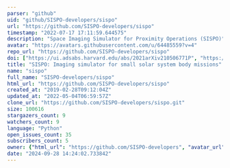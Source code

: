 ```yaml
---
parser: "github"
uid: "github/SISPO-developers/sispo"
url: "https://github.com/SISPO-developers/sispo"
timestamp: "2022-07-17 17:11:59.644575"
description: "Space Imaging Simulator for Proximity Operations (SISPO)"
avatar: "https://avatars.githubusercontent.com/u/64485559?v=4"
repo_url: "https://github.com/SISPO-developers/sispo"
doi: ["https://ui.adsabs.harvard.edu/abs/2021arXiv210506771P", "https://ui.adsabs.harvard.edu/abs/2021ascl.soft05013P/abstract"]
title: "SISPO: Imaging simulator for small solar system body missions"
name: "sispo"
full_name: "SISPO-developers/sispo"
html_url: "https://github.com/SISPO-developers/sispo"
created_at: "2019-02-28T09:12:04Z"
updated_at: "2022-05-04T06:59:57Z"
clone_url: "https://github.com/SISPO-developers/sispo.git"
size: 100616
stargazers_count: 9
watchers_count: 9
language: "Python"
open_issues_count: 35
subscribers_count: 5
owner: {"html_url": "https://github.com/SISPO-developers", "avatar_url": "https://avatars.githubusercontent.com/u/64485559?v=4", "login": "SISPO-developers", "type": "Organization"}
date: "2024-09-28 14:24:02.733842"
---
```

